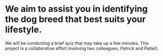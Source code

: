 # We aim to assist you in identifying the dog breed that best suits your lifestyle. 
We will be conducting a brief quiz that may take up a few minutes. 
This project is a collaborative effort involving two colleagues, Patrick and Patle0. 
